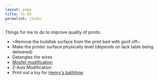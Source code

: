 ```yaml
---
layout: page
title: To Do
permalink: /todo/
---
```


Things for me to do to improve quality of prints:

* ~Remove the buildtak surface from the print bed with goof off~
* Make the printer surface physically level (depends on lack table being delivered)
* Detangles the wires
* [Mosfet modification][mosfet_mod]
* Z-Axis Modification
* Print out a toy for [Henry's bathtime][boats_boats_boats]

[boats_boats_boats]: https://github.com/hjhart/3d_printing/tree/master/Models/Hamel_Monohull_Paddle_Boat
[mosfet_mod]: https://letsprint3d.net/2017/01/29/guide-installing-a-mosfet-board-maker-select-v2/
